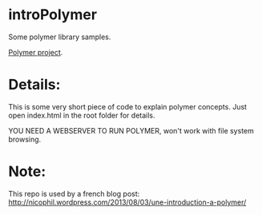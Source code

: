 introPolymer
============

Some polymer library samples.


[Polymer project](http://www.polymer-project.org/).

Details:
============

This is some very short piece of code to explain polymer concepts.
Just open index.html in the root folder for details.

YOU NEED A WEBSERVER TO RUN POLYMER, won't work with file system browsing.

Note:
============
This repo is used by a french blog post:
http://nicophil.wordpress.com/2013/08/03/une-introduction-a-polymer/
